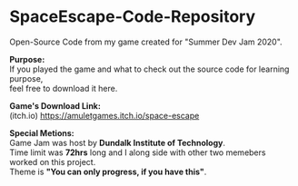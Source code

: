 # SpaceEscape-Code-Repository
Open-Source Code from my game created for "Summer Dev Jam 2020". <br />

**Purpose:** <br />
If you played the game and what to check out the source code for learning purpose, <br />
feel free to download it here.

**Game's Download Link:** <br />
(itch.io) https://amuletgames.itch.io/space-escape

**Special Metions:**  <br />
Game Jam was host by **Dundalk Institute of Technology**. <br />
Time limit was **72hrs** long and I along side with other two memebers worked on this project. <br />
Theme is **"You can only progress, if you have this"**. <br />
